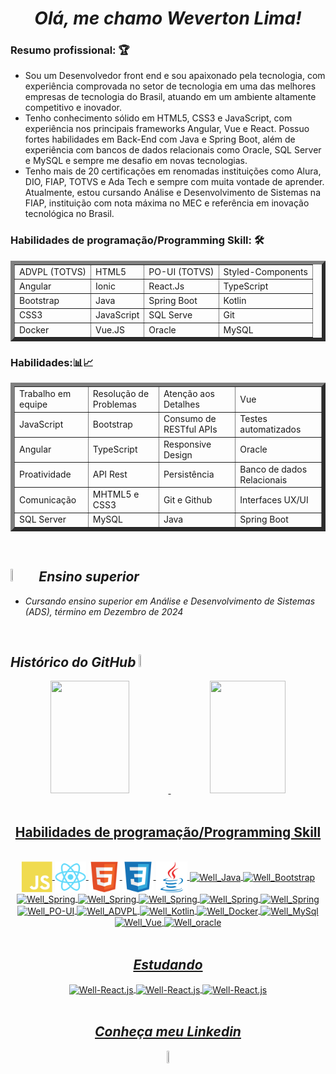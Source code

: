 _<h1 align="center">Olá, me chamo Weverton Lima!</h1>_

### Resumo profissional: 🏆
* Sou um Desenvolvedor front end e sou apaixonado pela tecnologia, com experiência comprovada no setor de tecnologia em uma das melhores empresas de tecnologia do Brasil, atuando em um ambiente altamente competitivo e inovador.
* Tenho conhecimento sólido em HTML5, CSS3 e JavaScript, com experiência nos principais frameworks Angular, Vue e React. Possuo fortes habilidades em Back-End com Java e Spring Boot, além de experiência com bancos de dados relacionais como Oracle, SQL Server e MySQL e sempre me desafio em novas tecnologias.
* Tenho mais de 20 certificações em renomadas instituições como Alura, DIO, FIAP, TOTVS e Ada Tech e sempre com muita vontade de aprender. 
Atualmente, estou cursando Análise e Desenvolvimento de Sistemas na FIAP, instituição com nota máxima no MEC e referência em inovação tecnológica no Brasil.


### Habilidades de programação/Programming Skill: 🛠️ <br> 
<table border="6">
  <tr>
    <td>ADVPL (TOTVS)</td>
    <td>HTML5</td>
    <td>PO-UI (TOTVS)</td>
    <td>Styled-Components</td>
  </tr>
  <tr>
    <td>Angular</td>
    <td>Ionic</td>
    <td>React.Js</td>
    <td>TypeScript</td>
  </tr>
  <tr>
    <td>Bootstrap</td>
    <td>Java</td>
    <td>Spring Boot</td>
    <td>Kotlin</td>
  </tr>
  
  <tr>
    <td>CSS3</td>
    <td>JavaScript</td>
    <td>SQL Serve</td>
    <td>Git</td>
  </tr>
<tr>
    <td>Docker</td>
    <td>Vue.JS</td>
    <td>Oracle</td>
    <td>MySQL</td>
  </tr>

  
</table>
  
### Habilidades:📊📈
<table border="6">
<tr>
    <td>Trabalho em equipe</td>
    <td>Resolução de Problemas</td>
    <td>Atenção aos Detalhes</td>
    <td>Vue</td>
  </tr>
  <tr>
    <td>JavaScript</td>
    <td>Bootstrap</td>
    <td>Consumo de RESTful APIs</td>
    <td>Testes automatizados</td>
  </tr>
  <tr>
    <td>Angular</td>
    <td>TypeScript</td>
    <td>Responsive Design</td>
    <td>Oracle</td>
  </tr>
  <tr>
    <td>Proatividade</td>
    <td>API Rest</td>
    <td>Persistência</td>
    <td>Banco de dados Relacionais</td>
  </tr>
  
  <tr>
  <td>Comunicação</td>
    <td>MHTML5 e CSS3</td>
     <td>Git e Github</td>
    <td>Interfaces UX/UI</td>
  </tr>

  <tr>
  <td>SQL Server</td>
    <td>MySQL</td>
   <td>Java</td>
    <td>Spring Boot</td>
  </tr>

</table>

<br>

 
## <img height="8%" width="8%" src="https://play-lh.googleusercontent.com/-uaIzKnZGDATRaOT_DqYKdzuJTWgeeOvQeZ0XNUASysOAJaGNqkKlyVPk_tiNAZqG2Q=w240-h480-rw"/> *Ensino superior*
  
* *Cursando ensino superior em Análise e Desenvolvimento de Sistemas (ADS), término em Dezembro de 2024*

<br>

## *Histórico do GitHub* <img src="https://cdn-icons-png.flaticon.com/512/270/270798.png" height="5%" width="5%"/>
<div align="center">
  <a href="https://github.com/wevertonbarbosa">
  <img height="180em" width="50%" src="https://github-readme-stats.vercel.app/api?username=Wevertonbarbosa&show_icons=true&theme=blue-green&include_all_commits=true&count_private=true"/>
  <img height="180em" width="49%" src="https://github-readme-stats.vercel.app/api/top-langs/?username=Wevertonbarbosa&layout=compact&langs_count=7&theme=blue-green"/>
</div>


<div style="display: inline_block" align="center"><br>  
  <h2> Habilidades de programação/Programming Skill </h2><br>
  <img align="center" alt="Well-Js" height="50" width="50" src="https://raw.githubusercontent.com/devicons/devicon/master/icons/javascript/javascript-plain.svg">
  <img align="center" alt="Well-React.js" height="50" width="50" src="https://raw.githubusercontent.com/devicons/devicon/master/icons/react/react-original.svg">
  <img align="center" alt="Well-HTML5" height="50" width="50" src="https://raw.githubusercontent.com/devicons/devicon/master/icons/html5/html5-original.svg">
  <img align="center" alt="Well-CSS3" height="50" width="50" src="https://raw.githubusercontent.com/devicons/devicon/master/icons/css3/css3-original.svg">
  <img align="center" alt="Well_Java" height="50" width="50" src="https://raw.githubusercontent.com/devicons/devicon/master/icons/java/java-original.svg">
  <img align="center" alt="Well_Java" height="50" width="50" src="https://miro.medium.com/max/652/1*N0XV3gco7Ed4brMoxwdjVg.png">
  <img align="center" alt="Well_Bootstrap" height="50" width="50" src="https://toupto.com/wp-content/uploads/2018/07/Bootstrap-Icon.jpg">
  <img align="center" alt="Well_Spring" height="50" width="50" src="https://img.icons8.com/color/256/spring-logo.png">
  <img align="center" alt="Well_Spring" height="50" width="50" src="https://img.icons8.com/color/256/angularjs.png">
  <img align="center" alt="Well_Spring" height="50" width="50" src="https://img.icons8.com/color/256/ionic.png">
  <img align="center" alt="Well_Spring" height="50" width="50" src="https://img.icons8.com/color/256/typescript.png">
  <img align="center" alt="Well_Spring" height="50" width="50" src="https://img.icons8.com/color/256/microsoft-sql-server.png">
  <img align="center" alt="Well_PO-UI" height="50" width="50" src="https://sempreju.com.br/wp-content/uploads/2021/01/48802478.png">
  <img align="center" alt="Well_ADVPL" height="50" width="80" src="https://bluecast.com.br/wp-content/uploads/2021/11/Bluecast-IT-Outsourcing-ADVPL.jpg">
  <img align="center" alt="Well_Kotlin" height="50" width="80" src="https://logowik.com/content/uploads/images/kotlin.jpg">
  <img align="center" alt="Well_Docker" height="50" width="80" src="https://1000logos.net/wp-content/uploads/2021/11/Docker-Logo-2015.png">
  <img align="center" alt="Well_MySql" height="50" width="80" src="https://upload.wikimedia.org/wikipedia/labs/8/8e/Mysql_logo.png">
  <img align="center" alt="Well_Vue" height="50" width="80" src="https://encrypted-tbn0.gstatic.com/images?q=tbn:ANd9GcTIIwtCza6Kxf2sK8EV0JfPC8---wpj370d_0XqbxnATMzBmTqV6oQO5m2BmZjwIlj_0qE&usqp=CAU">
  <img align="center" alt="Well_oracle" height="50" width="80" src="https://allvectorlogo.com/img/2017/02/oracle-database-logo.png">
  <br><br>

  
  
  
  ##  _Estudando_
 
<img align="center" alt="Well-React.js" height="8%" width="8%" src="https://play-lh.googleusercontent.com/-uaIzKnZGDATRaOT_DqYKdzuJTWgeeOvQeZ0XNUASysOAJaGNqkKlyVPk_tiNAZqG2Q=w240-h480-rw">
  <img align="center" alt="Well-React.js" height="8%" width="8%" src="https://avatars.githubusercontent.com/u/4975968?s=280&v=4">
  <img align="center" alt="Well-React.js" height="8%" width="8%" src="https://t.ctcdn.com.br/vGdlfPqw1P6t4B3FEdTg7OPNGxo=/400x400/smart/filters:format(webp)/i612632.png">
<br><br>


## *Conheça meu Linkedin*
<a href="https://www.linkedin.com/in/wevertonbarbosa00"><img src="https://www.icone-png.com/png/4/3974.png" height="5%" width="5%" target="_blank"> 
</div><br>


